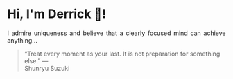 # Hi, I'm Derrick 👋!
<p align="justify">I admire uniqueness and believe that a clearly focused mind can achieve anything...</p> 
<!-- #quote-start -->
<blockquote>&ldquo;Treat every moment as your last. It is not preparation for something else.&rdquo; &mdash; <footer>Shunryu Suzuki</footer></blockquote>
<!-- #quote-end -->
